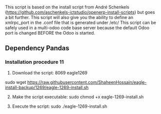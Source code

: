 This script is based on the install script from André Schenkels (https://github.com/aschenkels-ictstudio/openerp-install-scripts)
but goes a bit further. This script will also give you the ability to define an xmlrpc_port in the .conf file that is generated under /etc/
This script can be safely used in a multi-odoo code base server because the default Odoo port is changed BEFORE the Odoo is started.


<h2>Dependency Pandas </h2>

<h3>Installation procedure 11</h3>

1. Download the script: 8069 eagle1269

sudo wget https://raw.githubusercontent.com/ShaheenHossain/eagle-install-backup/1269/eagle-1269-install.sh

2. Make the script executable:
sudo chmod +x eagle-1269-install.sh

3. Execute the script:
sudo ./eagle-1269-install.sh
```
